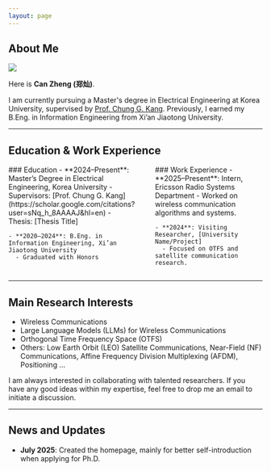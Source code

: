 ```yaml
---
layout: page
---
```


## About Me

<img src="/CanZheng0331.github.io/profile.jpg" class="floatpic">

Here is **Can Zheng (郑灿)**.<br>

I am currently pursuing a Master's degree in Electrical Engineering at Korea University, supervised by [Prof. Chung G. Kang](https://scholar.google.com/citations?user=sNq_h_8AAAAJ&hl=en). Previously, I earned my B.Eng. in Information Engineering from Xi’an Jiaotong University.

---

## Education & Work Experience

<div style="display: flex;">

  <!-- Left Column -->
  <div style="flex: 1; padding-right: 20px;">
    ### Education
    - **2024–Present**: Master’s Degree in Electrical Engineering, Korea University
      - Supervisors: [Prof. Chung G. Kang](https://scholar.google.com/citations?user=sNq_h_8AAAAJ&hl=en)
      - Thesis: [Thesis Title]
    
    - **2020–2024**: B.Eng. in Information Engineering, Xi’an Jiaotong University
      - Graduated with Honors

  </div>

  <!-- Right Column -->
  <div style="flex: 1; padding-left: 20px;">
    ### Work Experience
    - **2025–Present**: Intern, Ericsson Radio Systems Department
      - Worked on wireless communication algorithms and systems.
    
    - **2024**: Visiting Researcher, [University Name/Project]
      - Focused on OTFS and satellite communication research.
  </div>

</div>

---

## Main Research Interests
- Wireless Communications
- Large Language Models (LLMs) for Wireless Communications
- Orthogonal Time Frequency Space (OTFS)
- Others: Low Earth Orbit (LEO) Satellite Communications, Near-Field (NF) Communications, Affine Frequency Division Multiplexing (AFDM), Positioning ...
  
I am always interested in collaborating with talented researchers. If you have any good ideas within my expertise, feel free to drop me an email to initiate a discussion.

---

## News and Updates

- **July 2025**: Created the homepage, mainly for better self-introduction when applying for Ph.D.
